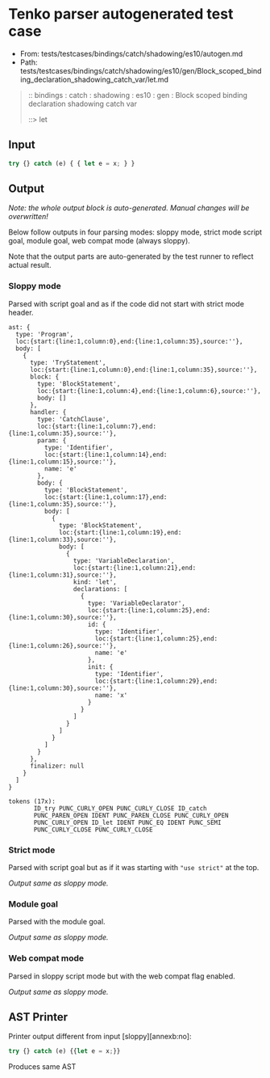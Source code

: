 # Tenko parser autogenerated test case

- From: tests/testcases/bindings/catch/shadowing/es10/autogen.md
- Path: tests/testcases/bindings/catch/shadowing/es10/gen/Block_scoped_binding_declaration_shadowing_catch_var/let.md

> :: bindings : catch : shadowing : es10 : gen : Block scoped binding declaration shadowing catch var
>
> ::> let

## Input


`````js
try {} catch (e) { { let e = x; } }
`````

## Output

_Note: the whole output block is auto-generated. Manual changes will be overwritten!_

Below follow outputs in four parsing modes: sloppy mode, strict mode script goal, module goal, web compat mode (always sloppy).

Note that the output parts are auto-generated by the test runner to reflect actual result.

### Sloppy mode

Parsed with script goal and as if the code did not start with strict mode header.

`````
ast: {
  type: 'Program',
  loc:{start:{line:1,column:0},end:{line:1,column:35},source:''},
  body: [
    {
      type: 'TryStatement',
      loc:{start:{line:1,column:0},end:{line:1,column:35},source:''},
      block: {
        type: 'BlockStatement',
        loc:{start:{line:1,column:4},end:{line:1,column:6},source:''},
        body: []
      },
      handler: {
        type: 'CatchClause',
        loc:{start:{line:1,column:7},end:{line:1,column:35},source:''},
        param: {
          type: 'Identifier',
          loc:{start:{line:1,column:14},end:{line:1,column:15},source:''},
          name: 'e'
        },
        body: {
          type: 'BlockStatement',
          loc:{start:{line:1,column:17},end:{line:1,column:35},source:''},
          body: [
            {
              type: 'BlockStatement',
              loc:{start:{line:1,column:19},end:{line:1,column:33},source:''},
              body: [
                {
                  type: 'VariableDeclaration',
                  loc:{start:{line:1,column:21},end:{line:1,column:31},source:''},
                  kind: 'let',
                  declarations: [
                    {
                      type: 'VariableDeclarator',
                      loc:{start:{line:1,column:25},end:{line:1,column:30},source:''},
                      id: {
                        type: 'Identifier',
                        loc:{start:{line:1,column:25},end:{line:1,column:26},source:''},
                        name: 'e'
                      },
                      init: {
                        type: 'Identifier',
                        loc:{start:{line:1,column:29},end:{line:1,column:30},source:''},
                        name: 'x'
                      }
                    }
                  ]
                }
              ]
            }
          ]
        }
      },
      finalizer: null
    }
  ]
}

tokens (17x):
       ID_try PUNC_CURLY_OPEN PUNC_CURLY_CLOSE ID_catch
       PUNC_PAREN_OPEN IDENT PUNC_PAREN_CLOSE PUNC_CURLY_OPEN
       PUNC_CURLY_OPEN ID_let IDENT PUNC_EQ IDENT PUNC_SEMI
       PUNC_CURLY_CLOSE PUNC_CURLY_CLOSE
`````

### Strict mode

Parsed with script goal but as if it was starting with `"use strict"` at the top.

_Output same as sloppy mode._

### Module goal

Parsed with the module goal.

_Output same as sloppy mode._

### Web compat mode

Parsed in sloppy script mode but with the web compat flag enabled.

_Output same as sloppy mode._

## AST Printer

Printer output different from input [sloppy][annexb:no]:

````js
try {} catch (e) {{let e = x;}}
````

Produces same AST
